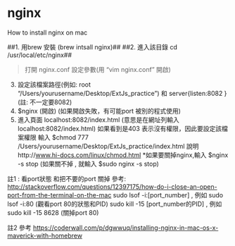 # nginx
How to install nginx on mac  

##1. 用brew 安裝 (brew intsall nginx)##
##2. 進入該目錄    cd /usr/local/etc/nginx##
   >打開 nginx.conf 設定參數(用 “vim nginx.conf” 開啟)
3. 設定該檔案路徑(例如:  root  “/Users/yourusername/Desktop/ExtJs_practice”) 和 server{listen:8082 } (註: 不一定要8082)
4. $nginx (開啟) (如果開啟失敗，有可能port 被別的程式使用)
5. 進入頁面 localhost:8082/index.html (意思是在網址列輸入localhost:8082/index.html)
 	如果看到是403 表示沒有權限，因此要設定該檔案權限
           輸入 $chmod 777 /Users/yourusername/Desktop/ExtJs_practice/index.html 
           說明http://www.hi-docs.com/linux/chmod.html 
*如果要關掉nginx,輸入 $nginx -s stop (如果關不掉 , 就輸入 $sudo nginx -s stop)
      
註1 : 看port狀態 和把不要的port 關掉
參考: http://stackoverflow.com/questions/12397175/how-do-i-close-an-open-port-from-the-terminal-on-the-mac 
           sudo lsof -i:[port_number]  , 例如 sudo lsof -i:80 (觀看port 80的狀態和PID)
           sudo kill -15 [port_number的PID] , 例如 sudo kill -15 8628 (關掉port 80)

註2 參考 https://coderwall.com/p/dgwwuq/installing-nginx-in-mac-os-x-maverick-with-homebrew 
